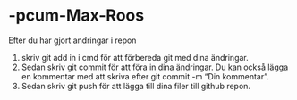 # -pcum-Max-Roos

Efter du har gjort andringar i repon 
1.  skriv git add in i cmd för att förbereda git med dina ändringar.  
2.  Sedan skriv git commit för att föra in dina ändringar. Du kan också lägga en kommentar  med att skriva efter git commit -m “Din kommentar”.    
3. Sedan skriv git push för att lägga till dina filer till github repon.  


 
